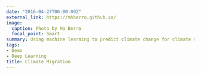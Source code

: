 ```yaml
---
date: "2016-04-27T00:00:00Z"
external_link: https://mhberro.github.io/
image:
  caption: Photo by Mo Berro
  focal_point: Smart
summary: Using machine learning to predict climate change for climate migrators.
tags:
- Demo
- Deep Learning
title: Climate Migration
---
```

